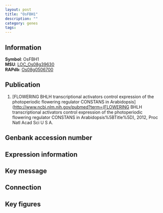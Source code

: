 ```yaml
---
layout: post
title: "OsFBH1"
description: ""
category: genes
tags: 
---
```


## Information
__Symbol__: OsFBH1  
__MSU__: [LOC_Os08g39630](http://rice.plantbiology.msu.edu/cgi-bin/ORF_infopage.cgi?orf=LOC_Os08g39630)  
__RAPdb__: [Os08g0506700](http://rapdb.dna.affrc.go.jp/viewer/gbrowse_details/irgsp1?name=Os08g0506700)  

## Publication
1. [FLOWERING BHLH transcriptional activators control expression of the photoperiodic flowering regulator CONSTANS in Arabidopsis](http://www.ncbi.nlm.nih.gov/pubmed?term=(FLOWERING BHLH transcriptional activators control expression of the photoperiodic flowering regulator CONSTANS in Arabidopsis%5BTitle%5D), 2012, Proc Natl Acad Sci U S A.

## Genbank accession number

## Expression information

## Key message

## Connection

## Key figures


